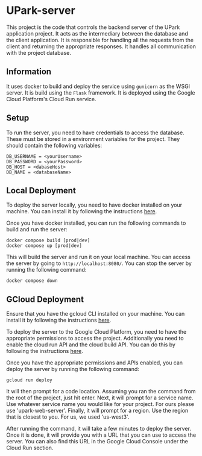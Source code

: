 # UPark-server

This project is the code that controls the backend server of the UPark application project. It acts as the intermediary between the database and the client application. It is responsible for handling all the requests from the client and returning the appropriate responses. It handles all communication with the project database.

## Information
It uses docker to build and deploy the service using `gunicorn` as the WSGI server. It is build using the `Flask` framework. It is deployed using the Google Cloud Platform's Cloud Run service.


## Setup
To run the server, you need to have credentials to access the database. These must be stored in a environment variables for the project. They should contain the following variables:
```
DB_USERNAME = <yourUsername>
DB_PASSWORD = <yourPassword>
DB_HOST = <dabaseHost>
DB_NAME = <databaseName>
```

## Local Deployment
To deploy the server locally, you need to have docker installed on your machine. You can install it by following the instructions [here](https://docs.docker.com/get-docker/).

Once you have docker installed, you can run the following commands to build and run the server:
```
docker compose build [prod|dev]
docker compose up [prod|dev]
```
This will build the server and run it on your local machine. You can access the server by going to `http://localhost:8080/`. You can stop the server by running the following command:
```
docker compose down
```

## GCloud Deployment
Ensure that you have the gcloud CLI installed on your machine. You can install it by following the instructions [here](https://cloud.google.com/sdk/docs/install).

To deploy the server to the Google Cloud Platform, you need to have the appropriate permissions to access the project. Additionally you need to enable the cloud run API and the cloud build API. You can do this by following the instructions [here](https://cloud.google.com/run/docs/quickstarts/build-and-deploy).

Once you have the appropriate permissions and APIs enabled, you can deploy the server by running the following command:
```
gcloud run deploy
```
It will then prompt for a code location. Assuming you ran the command from the root of the project, just hit enter. Next, it will prompt for a service name. Use whatever service name you would like for your project. For ours please use 'upark-web-server'. Finally, it will prompt for a region. Use the region that is closest to you. For us, we used 'us-west3'.

After running the command, it will take a few minutes to deploy the server. Once it is done, it will provide you with a URL that you can use to access the server. You can also find this URL in the Google Cloud Console under the Cloud Run section.